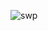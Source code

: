 ![swp](https://github.com/xHexlabx/SuperAI_SS4_Recap/assets/118115127/b90d94aa-2ced-4498-b925-0755c01aeae2)
